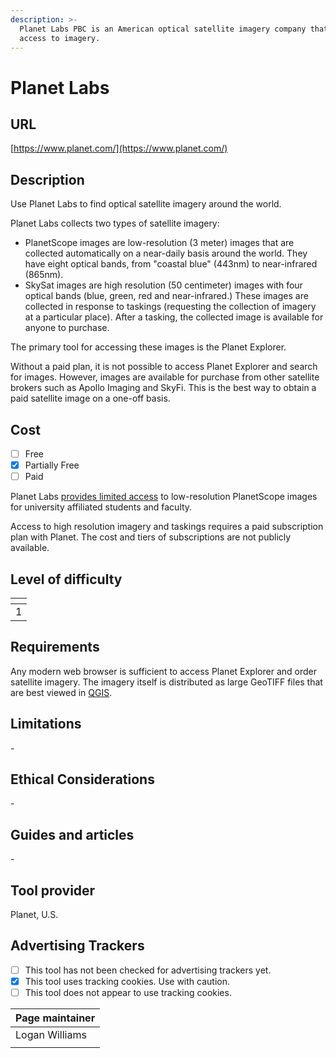 ```yaml
---
description: >-
  Planet Labs PBC is an American optical satellite imagery company that sells
  access to imagery.
---
```


# Planet Labs

## URL

[https://www.planet.com/](https://www.planet.com/)

## Description

Use Planet Labs to find optical satellite imagery around the world.

Planet Labs collects two types of satellite imagery:

* PlanetScope images are low-resolution (3 meter) images that are collected automatically on a near-daily basis around the world. They have eight optical bands, from "coastal blue" (443nm) to near-infrared (865nm).
* SkySat images are high resolution (50 centimeter) images with four optical bands (blue, green, red and near-infrared.) These images are collected in response to taskings (requesting the collection of imagery at a particular place). After a tasking, the collected image is available for anyone to purchase.

The primary tool for accessing these images is the Planet Explorer.

Without a paid plan, it is not possible to access Planet Explorer and search for images. However, images are available for purchase from other satellite brokers such as Apollo Imaging and SkyFi. This is the best way to obtain a paid satellite image on a one-off basis.

## Cost

* [ ] Free
* [x] Partially Free
* [ ] Paid

Planet Labs [provides limited access](https://www.planet.com/industries/education-and-research/) to low-resolution PlanetScope images for university affiliated students and faculty.

Access to high resolution imagery and taskings requires a paid subscription plan with Planet. The cost and tiers of subscriptions are not publicly available.

## Level of difficulty

<table><thead><tr><th data-type="rating" data-max="5"></th></tr></thead><tbody><tr><td>1</td></tr></tbody></table>

## Requirements

Any modern web browser is sufficient to access Planet Explorer and order satellite imagery. The imagery itself is distributed as large GeoTIFF files that are best viewed in [QGIS](https://bellingcat.gitbook.io/toolkit/more/all-tools/qgis).

## Limitations

\-

## Ethical Considerations

\-

## Guides and articles

\-

## Tool provider

Planet, U.S.

## Advertising Trackers

* [ ] This tool has not been checked for advertising trackers yet.
* [x] This tool uses tracking cookies. Use with caution.
* [ ] This tool does not appear to use tracking cookies.

| Page maintainer |
| --------------- |
| Logan Williams  |
|                 |
